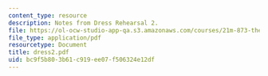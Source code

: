 ```yaml
---
content_type: resource
description: Notes from Dress Rehearsal 2.
file: https://ol-ocw-studio-app-qa.s3.amazonaws.com/courses/21m-873-theater-arts-topics-suburbia-january-iap-2008/bc9f5b803b61c919ee07f506324e12df_dress2.pdf
file_type: application/pdf
resourcetype: Document
title: dress2.pdf
uid: bc9f5b80-3b61-c919-ee07-f506324e12df
---
```


